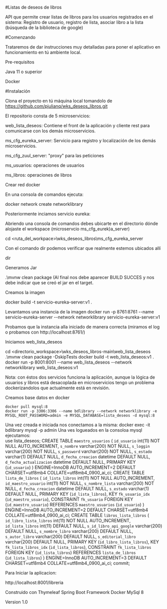#Listas de deseos de libros

API que permite crear listas de libros para los usuarios registrados en el sistema: Registro de usuario, registro de lista, asociar libro a la lista (búsqueda de la biblioteca de google)


#Comenzando 

Trataremos de dar instrucciones muy detalladas para poner el aplicativo en funcionamiento en tú ambiente local.


Pre-requisitos 

Java 11 o superior

Docker


#Instalación 

Clona el proyecto en tú máquina local tomandolo de https://github.com/pjulianq/wks_deseos_libros.git	

El repositorio consta de 5 microservicios:

web_lista_deseos: Contiene el front de la aplicación y cliente rest para comunicarse con los demás microservicios.

ms_cfg_eureka_server: Servicio para registro y localización de los demás microservicios.

ms_cfg_zuul_server: "proxy" para las peticiones

ms_usuarios: operaciones de usuarios

ms_libros: operaciones de libros

Crear red docker

En una consola de comandos ejecuta:

  docker network create networklibrary

Posteriormente inciamos servicio eureka:

Abriendo una consola de comandos debes ubicarte en el directorio dónde alojaste el workspace  (microservcio ms_cfg_eurek)a_server)

  cd <ruta_del_workpace>\wks_deseos_libros\ms_cfg_eureka_server
  
Con el comando dir podemos verificar que realmente estemos ubicados allí

  dir
  
Generamos Jar

  .\mvnw clean package (Al final nos debe aparecer BUILD SUCCES y nos debe indicar que se creó el jar en el target.
  
Creamos la imagen  

  docker build -t servicio-eureka-server:v1 .
  

  
Levantamos una instancia de la imagen
  docker run -p 8761:8761 --name servicio-eureka-server --network networklibrary servicio-eureka-server:v1
  
Probamos que la instancia alla iniciado de manera correcta (miramos el log o probamos con http://localhost:8761/)  

Iniciamos web_lista_deseos

cd <directorio_workspace>\wks_deseos_libros-main\web_lista_deseos
.\mvnw clean package -DskipTests
docker build -t web_lista_deseos:v1 .
docker run -p 8001:8001 --name web_lista_deseos --network networklibrary web_lista_deseos:v1

Nota: con éstos dos servicios funciona la aplicación, aunque la lógica de usuarios y libros está desacoplada en microservicios tengo un problema dockerizandolos que actualmente está en revisión.

Creamos base datos en docker

	docker pull mysql:8
	docker run -p 3306:3306 --name bdlibrary --network networklibrary -e MYSQL_ROOT_PASSWORD=admin -e MYSQL_DATABASE=lista_deseos -d mysql:8
  
  Una vez creada e iniciada nos conectamos a la misma:
  docker exec -it bdlibrary mysql -p
		<password> admin
Una ves logueados en la consoloa mysql ejecutamos:  
use lista_deseos;
CREATE TABLE `maestro_usuarios` (
  `id_usuario` int(11) NOT NULL AUTO_INCREMENT,
  `s_nombre` varchar(200) NOT NULL,
  `s_loggin` varchar(200) NOT NULL,
  `s_password` varchar(200) NOT NULL,
  `s_estado` varchar(1) DEFAULT NULL,
  `d_fecha_creacion` datetime DEFAULT NULL,
  `d_fecha_actualizacion` datetime DEFAULT NULL,
  PRIMARY KEY (`id_usuario`)
) ENGINE=InnoDB AUTO_INCREMENT=2 DEFAULT CHARSET=utf8mb4 COLLATE=utf8mb4_0900_ai_ci;
CREATE TABLE `lista_de_libros` (
  `id_lista_libros` int(11) NOT NULL AUTO_INCREMENT,
  `id_maestro_usuario` int(11) NOT NULL,
  `s_nombre_lista` varchar(200) NOT NULL,
  `d_fecha_creacion` datetime DEFAULT NULL,
  `s_estado` varchar(1) DEFAULT NULL,
  PRIMARY KEY (`id_lista_libros`),
  KEY `fk_usuario_idx` (`id_maestro_usuario`),
  CONSTRAINT `fk_usuario` FOREIGN KEY (`id_maestro_usuario`) REFERENCES `maestro_usuarios` (`id_usuario`)
) ENGINE=InnoDB AUTO_INCREMENT=2 DEFAULT CHARSET=utf8mb4 COLLATE=utf8mb4_0900_ai_ci;
CREATE TABLE `libros_lista_libros` (
  `id_libro_lista_libros` int(11) NOT NULL AUTO_INCREMENT,
  `id_lista_libros` int(11) DEFAULT NULL,
  `s_id_libro_api_google` varchar(200) DEFAULT NULL,
  `s_nombre_libro` varchar(200) DEFAULT NULL,
  `s_autor_libro` varchar(200) DEFAULT NULL,
  `s_editorial_libro` varchar(200) DEFAULT NULL,
  PRIMARY KEY (`id_libro_lista_libros`),
  KEY `fk_lista_libros_idx` (`id_lista_libros`),
  CONSTRAINT `fk_lista_libros` FOREIGN KEY (`id_lista_libros`) REFERENCES `lista_de_libros` (`id_lista_libros`)
) ENGINE=InnoDB AUTO_INCREMENT=3 DEFAULT CHARSET=utf8mb4 COLLATE=utf8mb4_0900_ai_ci;
commit;  


Para Iniciar la aplicacion:
  
  http://localhost:8001/libreria
  

Construido con 
Thymeleaf
Spring Boot Framework
Docker
MySql 8





Version 1.0
